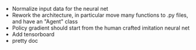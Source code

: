 - Normalize input data for the neural net
- Rework the architecture, in particular move many functions to .py files, and have an "Agent" class
- Policy gradient should start from the human crafted imitation neural net
- Add tensorboard
- pretty doc